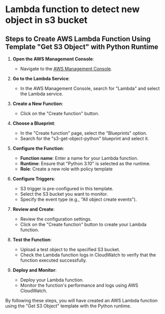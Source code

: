 # Lambda function to detect new object in s3 bucket

## Steps to Create AWS Lambda Function Using Template "Get S3 Object" with Python Runtime

1. **Open the AWS Management Console**:
    - Navigate to the [AWS Management Console](https://aws.amazon.com/console/).

2. **Go to the Lambda Service**:
    - In the AWS Management Console, search for "Lambda" and select the Lambda service.

3. **Create a New Function**:
    - Click on the "Create function" button.

4. **Choose a Blueprint**:
    - In the "Create function" page, select the "Blueprints" option.
    - Search for the "s3-get-object-python" blueprint and select it.

5. **Configure the Function**:
    - **Function name**: Enter a name for your Lambda function.
    - **Runtime**: Ensure that "Python 3.10" is selected as the runtime.
    - **Role**: Create a new role with policy template
    

6. **Configure Triggers**:
    - S3 trigger is pre-configured in this template.
    - Select the S3 bucket you want to monitor.
    - Specify the event type (e.g., "All object create events").

7. **Review and Create**:
    - Review the configuration settings.
    - Click on the "Create function" button to create your Lambda function.

8. **Test the Function**:
    - Upload a test object to the specified S3 bucket.
    - Check the Lambda function logs in CloudWatch to verify that the function executed successfully.

9. **Deploy and Monitor**:
    - Deploy your Lambda function.
    - Monitor the function's performance and logs using AWS CloudWatch.

By following these steps, you will have created an AWS Lambda function using the "Get S3 Object" template with the Python runtime.